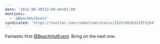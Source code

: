 ```yaml
---
date: '2012-09-30T22:09:44+01:00'
mentions:
  - '@BeachHutEvent'
syndicated: 'https://twitter.com/roobottom/status/252518616312971264'
---
```

Fantastic first [@BeachHutEvent](https://twitter.com/@BeachHutEvent). Bring on the next one.
